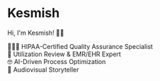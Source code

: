 # Kesmish

Hi, I'm Kesmish! ✌🏻

🧑🏻‍💻 HIPAA-Certified Quality Assurance Specialist  
🏥 Utilization Review & EMR/EHR Expert  
🤓 AI-Driven Process Optimization  
🎥 Audiovisual Storyteller  
